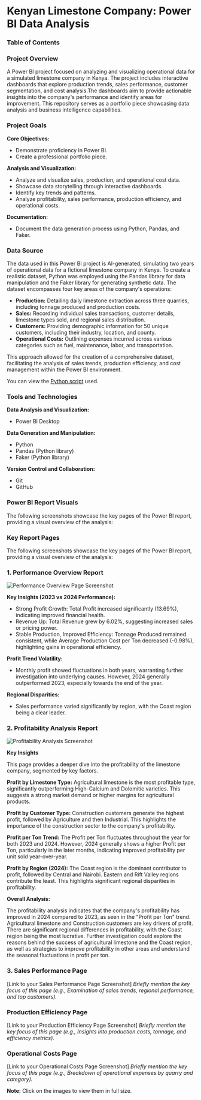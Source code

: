 # Kenyan Limestone Company: Power BI Data Analysis

### Table of Contents

### Project Overview

A Power BI project focused on analyzing and visualizing operational data for a simulated limestone company in Kenya. The project includes interactive dashboards that explore production trends, sales performance, customer segmentation, and cost analysis.The dashboards aim to provide actionable insights into the company's performance and identify areas for improvement. This repository serves as a portfolio piece showcasing data analysis and business intelligence capabilities.

### Project Goals
**Core Objectives:**

* Demonstrate proficiency in Power BI.
* Create a professional portfolio piece.

**Analysis and Visualization:**

* Analyze and visualize sales, production, and operational cost data.
* Showcase data storytelling through interactive dashboards.
* Identify key trends and patterns.
* Analyze profitability, sales performance, production efficiency, and operational costs.

**Documentation:**

* Document the data generation process using Python, Pandas, and Faker.

### Data Source

The data used in this Power BI project is AI-generated, simulating two years of operational data for a fictional limestone company in Kenya. To create a realistic dataset, Python was employed using the Pandas library for data manipulation and the Faker library for generating synthetic data. The dataset encompasses four key areas of the company's operations:

* **Production:** Detailing daily limestone extraction across three quarries, including tonnage produced and production costs.
* **Sales:** Recording individual sales transactions, customer details, limestone types sold, and regional sales distribution.
* **Customers:** Providing demographic information for 50 unique customers, including their industry, location, and county.
* **Operational Costs:** Outlining expenses incurred across various categories such as fuel, maintenance, labor, and transportation.

This approach allowed for the creation of a comprehensive dataset, facilitating the analysis of sales trends, production efficiency, and cost management within the Power BI environment.

You can view the [Python script](https://github.com/SusanGrace1/BI_LimestoneAnalytics/blob/main/BI_LimestoneProject.ipynb) used.

### Tools and Technologies

**Data Analysis and Visualization:**

* Power BI Desktop

**Data Generation and Manipulation:**

* Python
* Pandas (Python library)
* Faker (Python library)

**Version Control and Collaboration:**

* Git
* GitHub

### Power BI Report Visuals

The following screenshots showcase the key pages of the Power BI report, providing a visual overview of the analysis:
### Key Report Pages

The following screenshots showcase the key pages of the Power BI report, providing a visual overview of the analysis:

### 1. Performance Overview Report

![Performance Overview Page Screenshot](https://github.com/SusanGrace1/BI_LimestoneAnalytics/blob/main/1.%20Overview%20page.jpg)

**Key Insights (2023 vs 2024 Performance):**

- Strong Profit Growth: Total Profit increased significantly (13.69%), indicating improved financial health.
- Revenue Up: Total Revenue grew by 6.02%, suggesting increased sales or pricing power.
- Stable Production, Improved Efficiency: Tonnage Produced remained consistent, while Average Production Cost per Ton decreased (-0.98%), highlighting gains in operational efficiency.

**Profit Trend Volatility:**
- Monthly profit showed fluctuations in both years, warranting further investigation into underlying causes. However, 2024 generally outperformed 2023, especially towards the end of the year.

**Regional Disparities:**
- Sales performance varied significantly by region, with the Coast region being a clear leader.

### 2. Profitability Analysis Report

![Profitability Analysis Screenshot](https://github.com/SusanGrace1/BI_LimestoneAnalytics/blob/main/2.%20Profitability%20Analysis.jpg)

**Key Insights**

This page provides a deeper dive into the profitability of the limestone company, segmented by key factors.

**Profit by Limestone Type:** Agricultural limestone is the most profitable type, significantly outperforming High-Calcium and Dolomitic varieties. This suggests a strong market demand or higher margins for agricultural products.

**Profit by Customer Type:** Construction customers generate the highest profit, followed by Agriculture and then Industrial. This highlights the importance of the construction sector to the company's profitability.

**Profit per Ton Trend:** The Profit per Ton fluctuates throughout the year for both 2023 and 2024. However, 2024 generally shows a higher Profit per Ton, particularly in the later months, indicating improved profitability per unit sold year-over-year.

**Profit by Region (2024):** The Coast region is the dominant contributor to profit, followed by Central and Nairobi. Eastern and Rift Valley regions contribute the least. This highlights significant regional disparities in profitability.

**Overall Analysis:**

The profitability analysis indicates that the company's profitability has improved in 2024 compared to 2023, as seen in the "Profit per Ton" trend. Agricultural limestone and Construction customers are key drivers of profit. There are significant regional differences in profitability, with the Coast region being the most lucrative. Further investigation could explore the reasons behind the success of agricultural limestone and the Coast region, as well as strategies to improve profitability in other areas and understand the seasonal fluctuations in profit per ton.

### 3. Sales Performance Page

[Link to your Sales Performance Page Screenshot]
*Briefly mention the key focus of this page (e.g., Examination of sales trends, regional performance, and top customers).*

### Production Efficiency Page

[Link to your Production Efficiency Page Screenshot]
*Briefly mention the key focus of this page (e.g., Insights into production costs, tonnage, and efficiency metrics).*

### Operational Costs Page

[Link to your Operational Costs Page Screenshot]
*Briefly mention the key focus of this page (e.g., Breakdown of operational expenses by quarry and category).*

**Note:** Click on the images to view them in full size.




